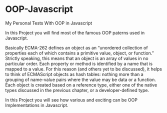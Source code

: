 OOP-Javascript
==============

My Personal Tests With OOP in Javascript

In this Project you will find most of the famous OOP paterns used in Javascript.

Basically ECMA-262 defines an object as an “unordered collection of properties each of which contains 
a primitive value, object, or function.” Strictly speaking, this means that an object is an 
array of values in no particular order. Each property or method is identified by a name that 
is mapped to a value. For this reason (and others yet to be discussed), it helps to think of 
ECMAScript objects as hash tables: nothing more than a grouping of name-value pairs where 
the value may be data or a function.
Each object is created based on a reference type, either one of the native types discussed in the 
previous chapter, or a developer-defined type.

In this Project you will see how various and exciting can be OOP Implementations in Javascript.
 

